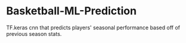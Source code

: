 # Basketball-ML-Prediction

TF.keras cnn that predicts players' seasonal performance based off of previous season stats.
